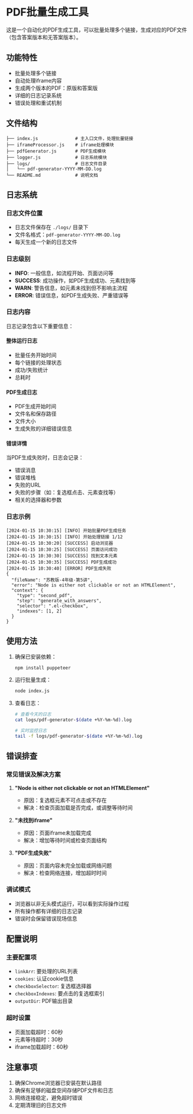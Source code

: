 # PDF批量生成工具

这是一个自动化的PDF生成工具，可以批量处理多个链接，生成对应的PDF文件（包含答案版本和无答案版本）。

## 功能特性

- 批量处理多个链接
- 自动处理iframe内容
- 生成两个版本的PDF：原版和答案版
- 详细的日志记录系统
- 错误处理和重试机制

## 文件结构

```
├── index.js              # 主入口文件，处理批量链接
├── iframeProcessor.js    # iframe处理模块
├── pdfGenerator.js       # PDF生成模块
├── logger.js             # 日志系统模块
├── logs/                 # 日志文件目录
│   └── pdf-generator-YYYY-MM-DD.log
└── README.md             # 说明文档
```

## 日志系统

### 日志文件位置
- 日志文件保存在 `./logs/` 目录下
- 文件名格式：`pdf-generator-YYYY-MM-DD.log`
- 每天生成一个新的日志文件

### 日志级别
- **INFO**: 一般信息，如流程开始、页面访问等
- **SUCCESS**: 成功操作，如PDF生成成功、元素找到等
- **WARN**: 警告信息，如元素未找到但不影响主流程
- **ERROR**: 错误信息，如PDF生成失败、严重错误等

### 日志内容
日志记录包含以下重要信息：

#### 整体运行日志
- 批量任务开始时间
- 每个链接的处理状态
- 成功/失败统计
- 总耗时

#### PDF生成日志
- PDF生成开始时间
- 文件名和保存路径
- 文件大小
- 生成失败的详细错误信息

#### 错误详情
当PDF生成失败时，日志会记录：
- 错误消息
- 错误堆栈
- 失败的URL
- 失败的步骤（如：复选框点击、元素查找等）
- 相关的选择器和参数

### 日志示例

```
[2024-01-15 10:30:15] [INFO] 开始批量PDF生成任务
[2024-01-15 10:30:15] [INFO] 开始处理链接 1/12
[2024-01-15 10:30:20] [SUCCESS] 启动浏览器
[2024-01-15 10:30:25] [SUCCESS] 页面访问成功
[2024-01-15 10:30:30] [SUCCESS] 找到文本元素
[2024-01-15 10:30:35] [SUCCESS] PDF生成成功
[2024-01-15 10:30:40] [ERROR] PDF生成失败
{
  "fileName": "苏教版-4年级-第5讲",
  "error": "Node is either not clickable or not an HTMLElement",
  "context": {
    "type": "second_pdf",
    "step": "generate_with_answers",
    "selector": ".el-checkbox",
    "indexes": [1, 2]
  }
}
```

## 使用方法

1. 确保已安装依赖：
   ```bash
   npm install puppeteer
   ```

2. 运行批量生成：
   ```bash
   node index.js
   ```

3. 查看日志：
   ```bash
   # 查看今天的日志
   cat logs/pdf-generator-$(date +%Y-%m-%d).log
   
   # 实时监控日志
   tail -f logs/pdf-generator-$(date +%Y-%m-%d).log
   ```

## 错误排查

### 常见错误及解决方案

1. **"Node is either not clickable or not an HTMLElement"**
   - 原因：复选框元素不可点击或不存在
   - 解决：检查页面加载是否完成，或调整等待时间

2. **"未找到iframe"**
   - 原因：页面iframe未加载完成
   - 解决：增加等待时间或检查页面结构

3. **"PDF生成失败"**
   - 原因：页面内容未完全加载或网络问题
   - 解决：检查网络连接，增加超时时间

### 调试模式
- 浏览器以非无头模式运行，可以看到实际操作过程
- 所有操作都有详细的日志记录
- 错误时会保留错误现场信息

## 配置说明

### 主要配置项
- `linkArr`: 要处理的URL列表
- `cookies`: 认证cookie信息
- `checkboxSelector`: 复选框选择器
- `checkboxIndexes`: 要点击的复选框索引
- `outputDir`: PDF输出目录

### 超时设置
- 页面加载超时：60秒
- 元素等待超时：30秒
- iframe加载超时：60秒

## 注意事项

1. 确保Chrome浏览器已安装在默认路径
2. 确保有足够的磁盘空间存储PDF文件和日志
3. 网络连接稳定，避免超时错误
4. 定期清理旧的日志文件
